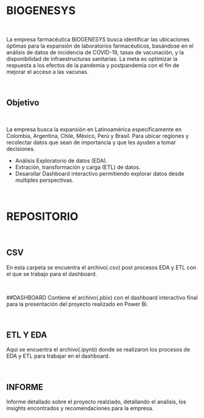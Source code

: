# BIOGENESYS
<BR>

La empresa farmacéutica BIOGENESYS busca identificar las ubicaciones óptimas para la expansión de laboratorios farmacéuticos, basándose en el análisis de datos de incidencia de COVID-19, tasas de vacunación, y la disponibilidad de infraestructuras sanitarias. La meta es optimizar la respuesta a los efectos de la pandemia y postpandemia con el fin de mejorar el acceso a las vacunas.

<br>

## Objetivo

<br>

La empresa busca la expansión en Latinoamérica específicamente en Colombia, Argentina, Chile, México, Perú y Brasil. Para ubicar regiones y recolectar datos que sean de importancia y que les ayuden a tomar decisiones.

- Análisis Exploratorio de datos (EDA).
- Extración, transformación y carga (ETL) de datos.
- Desarollar Dashboard interactivo permitiendo explorar datos desde multiples perspectivas.

<br>

# REPOSITORIO

<br> 

## CSV 
En esta carpeta se encuentra el archivo(.csv) post procesos EDA y ETL con el que se trabajo para el dashboard. 

<br>

##DASHBOARD
Contiene el archivo(.pbix) con el dashboard interactivo final para la presentación del proyecto realizado en Power Bi.

<br>

## ETL Y EDA 
Aqui se encuentra el archivo(.ipynb) donde se realizaron los procesos de EDA y ETL para trabajar en el dashboard.

<br>

## INFORME
Informe detallado sobre el proyecto realziado, detallando el analisis, los insights encontrados y recomendaciones para la empresa.

